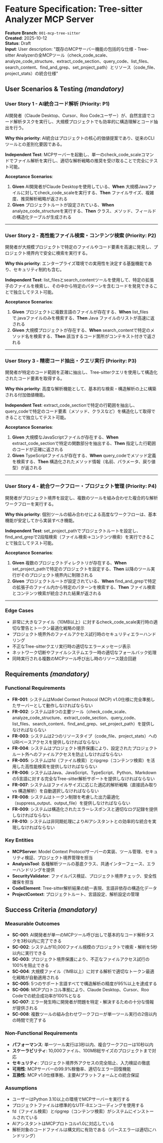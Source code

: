 # Feature Specification: Tree-sitter Analyzer MCP Server

**Feature Branch**: `001-mcp-tree-sitter`  
**Created**: 2025-10-12  
**Status**: Draft  
**Input**: User description: "既存のMCPサーバー機能の包括的な仕様 - Tree-sitter Analyzerの全MCPツール（check_code_scale、analyze_code_structure、extract_code_section、query_code、list_files、search_content、find_and_grep、set_project_path）とリソース（code_file、project_stats）の統合仕様"

## User Scenarios & Testing *(mandatory)*

### User Story 1 - AI統合コード解析 (Priority: P1)

AI開発者（Claude Desktop、Cursor、Roo Codeユーザー）が、自然言語でコード解析タスクを実行し、大規模プロジェクトでも効率的に構造理解とコード抽出を行う。

**Why this priority**: AI統合はプロジェクトの核心的価値提案であり、従来のCLIツールとの差別化要因である。

**Independent Test**: MCPサーバーを起動し、単一のcheck_code_scaleコマンドでファイル解析を実行し、適切な解析戦略の推奨を受け取ることで完全にテスト可能。

**Acceptance Scenarios**:

1. **Given** AI開発者がClaude Desktopを使用している、**When** 大規模Javaファイルに対してcheck_code_scaleを実行する、**Then** ファイルサイズ、複雑度、推奨解析戦略が返される
2. **Given** プロジェクトルートが設定されている、**When** analyze_code_structureを実行する、**Then** クラス、メソッド、フィールドの構造化テーブルが生成される

---

### User Story 2 - 高性能ファイル検索・コンテンツ検索 (Priority: P2)

開発者が大規模プロジェクトで特定のファイルやコード要素を高速に発見し、プロジェクト境界内で安全に検索を実行する。

**Why this priority**: エンタープライズ環境での実用性を決定する基盤機能であり、セキュリティ制約も含む。

**Independent Test**: list_filesとsearch_contentツールを使用して、特定の拡張子のファイルを検索し、その中から特定のパターンを含むコードを発見できることで独立してテスト可能。

**Acceptance Scenarios**:

1. **Given** プロジェクトに複数言語のファイルが存在する、**When** list_filesで.javaファイルのみを検索する、**Then** Java ファイルのリストが高速に返される
2. **Given** 大規模プロジェクトが存在する、**When** search_contentで特定のメソッド名を検索する、**Then** 該当するコード箇所がコンテキスト付きで返される

---

### User Story 3 - 精密コード抽出・クエリ実行 (Priority: P3)

開発者が特定のコード範囲を正確に抽出し、Tree-sitterクエリを使用して構造化されたコード要素を取得する。

**Why this priority**: 高度な解析機能として、基本的な検索・構造解析の上に構築される付加価値機能。

**Independent Test**: extract_code_sectionで特定の行範囲を抽出し、query_codeで特定のコード要素（メソッド、クラスなど）を構造化して取得できることで独立してテスト可能。

**Acceptance Scenarios**:

1. **Given** 大規模なJavaScriptファイルが存在する、**When** extract_code_sectionで特定の関数部分を抽出する、**Then** 指定した行範囲のコードが正確に返される
2. **Given** TypeScriptファイルが存在する、**When** query_codeでメソッド定義を検索する、**Then** 構造化されたメソッド情報（名前、パラメータ、戻り値型）が返される

---

### User Story 4 - 統合ワークフロー・プロジェクト管理 (Priority: P4)

開発者がプロジェクト境界を設定し、複数のツールを組み合わせた複合的な解析ワークフローを実行する。

**Why this priority**: 個別ツールの組み合わせによる高度なワークフローは、基本機能が安定してから実装すべき機能。

**Independent Test**: set_project_pathでプロジェクトルートを設定し、find_and_grepで2段階検索（ファイル検索→コンテンツ検索）を実行できることで独立してテスト可能。

**Acceptance Scenarios**:

1. **Given** 複数のプロジェクトディレクトリが存在する、**When** set_project_pathで特定のプロジェクトを設定する、**Then** 以降のツール実行がそのプロジェクト境界内に制限される
2. **Given** プロジェクトルートが設定されている、**When** find_and_grepで特定の拡張子のファイル内から特定のパターンを検索する、**Then** ファイル検索とコンテンツ検索が統合された結果が返される

---

### Edge Cases

- 非常に大きなファイル（10MB以上）に対するcheck_code_scale実行時の適切な警告とトークン最適化戦略の提示
- プロジェクト境界外のファイルアクセス試行時のセキュリティエラーハンドリング
- 不正なTree-sitterクエリ実行時の適切なエラーメッセージ表示
- ネットワーク切断やファイルシステムエラー時の適切なフォールバック処理
- 同時実行される複数のMCPツール呼び出し時のリソース競合回避

## Requirements *(mandatory)*

### Functional Requirements

- **FR-001**: システムはModel Context Protocol (MCP) v1.0仕様に完全準拠したサーバーとして動作しなければならない
- **FR-002**: システムは8つの主要ツール（check_code_scale、analyze_code_structure、extract_code_section、query_code、list_files、search_content、find_and_grep、set_project_path）を提供しなければならない
- **FR-003**: システムは2つのリソースタイプ（code_file、project_stats）へのURIベースアクセスを提供しなければならない
- **FR-004**: システムはプロジェクト境界保護により、設定されたプロジェクトルート外へのファイルアクセスを防止しなければならない
- **FR-005**: システムはfd（ファイル検索）とripgrep（コンテンツ検索）を活用した高性能検索を提供しなければならない
- **FR-006**: システムはJava、JavaScript、TypeScript、Python、Markdownの5言語に対する完全なTree-sitter解析サポートを提供しなければならない
- **FR-007**: システムはファイルサイズに応じた適応的解析戦略（直接読み取り vs 構造解析）を自動選択しなければならない
- **FR-008**: システムはトークン制限を考慮した出力最適化（suppress_output、output_file）を提供しなければならない
- **FR-009**: システムは構造化されたエラーレスポンスと適切なログ記録を提供しなければならない
- **FR-010**: システムは非同期処理によりAIアシスタントとの効率的な統合を実現しなければならない

### Key Entities

- **MCPServer**: Model Context Protocolサーバーの実装、ツール管理、セキュリティ検証、プロジェクト境界管理を担当
- **AnalysisTool**: 各種解析ツールの基底クラス、共通インターフェース、エラーハンドリングを提供
- **SecurityValidator**: ファイルパス検証、プロジェクト境界チェック、安全性確保を担当
- **CodeElement**: Tree-sitter解析結果の統一表現、言語非依存の構造化データ
- **ProjectContext**: プロジェクトルート、言語設定、解析設定の管理

## Success Criteria *(mandatory)*

### Measurable Outcomes

- **SC-001**: AI開発者が単一のMCPツール呼び出しで基本的なコード解析タスクを3秒以内に完了できる
- **SC-002**: システムが10,000ファイル規模のプロジェクトで検索・解析を5秒以内に実行できる
- **SC-003**: プロジェクト境界保護により、不正なファイルアクセス試行の100%を阻止できる
- **SC-004**: 大規模ファイル（1MB以上）に対する解析で適切なトークン最適化戦略が自動適用される
- **SC-005**: 5つのサポート言語すべてで構造解析の精度が95%以上を達成する
- **SC-006**: MCPプロトコル準拠により、Claude Desktop、Cursor、Roo Codeでの統合成功率が100%となる
- **SC-007**: エラー発生時に開発者が問題を特定・解決するための十分な情報が提供される
- **SC-008**: 複数ツールの組み合わせワークフローが単一ツール実行の2倍以内の時間で完了する

### Non-Functional Requirements

- **パフォーマンス**: 単一ツール実行は3秒以内、複合ワークフローは10秒以内
- **スケーラビリティ**: 10,000ファイル、100MB総サイズのプロジェクトまで対応
- **セキュリティ**: プロジェクト境界外アクセスの完全阻止、入力検証の徹底
- **可用性**: MCPサーバーの99.9%稼働率、適切なエラー回復機能
- **互換性**: MCP v1.0仕様準拠、主要AIプラットフォームとの統合保証

### Assumptions

- ユーザーはPython 3.10以上の環境でMCPサーバーを実行する
- プロジェクトファイルは標準的なUTF-8エンコーディングを使用する
- fd（ファイル検索）とripgrep（コンテンツ検索）がシステムにインストールされている
- AIアシスタントはMCPプロトコルv1.0に対応している
- 解析対象のコードファイルは構文的に有効である（パースエラーは適切にハンドリング）
